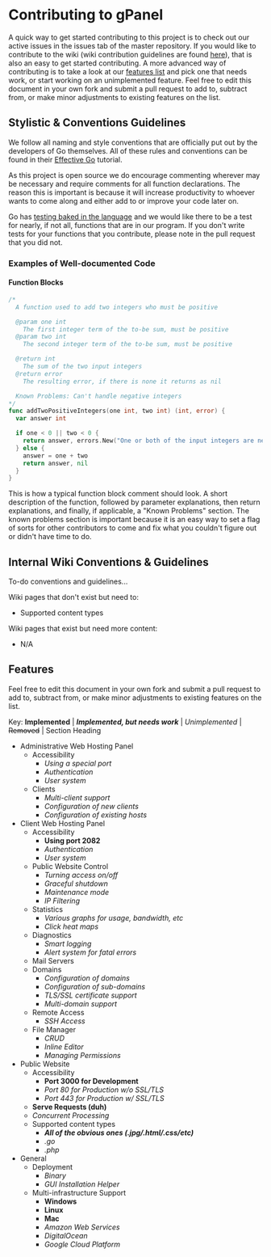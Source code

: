 # Contributing to gPanel

A quick way to get started contributing to this project is to check out our active issues in the issues tab of the master repository. If you would like to contribute to the wiki (wiki contribution guidelines are found [here](#wiki_guidelines_anchor)), that is also an easy to get started contributing. A more advanced way of contributing is to take a look at our [features list](#features_list_anchor) and pick one that needs work, or start working on an unimplemented feature. Feel free to edit this document in your own fork and submit a pull request to add to, subtract from, or make minor adjustments to existing features on the list.

## Stylistic & Conventions Guidelines

We follow all naming and style conventions that are officially put out by the developers of Go themselves. All of these rules and conventions can be found in their [Effective Go](https://golang.org/doc/effective_go.html) tutorial.

As this project is open source we do encourage commenting wherever may be necessary and require comments for all function declarations. The reason this is important is because it will increase productivity to whoever wants to come along and either add to or improve your code later on.

Go has [testing baked in the language](https://golang.org/pkg/testing/) and we would like there to be a test for nearly, if not all, functions that are in our program. If you don't write tests for your functions that you contribute, please note in the pull request that you did not.

### Examples of Well-documented Code

#### Function Blocks

```go
/*
  A function used to add two integers who must be positive

  @param one int
    The first integer term of the to-be sum, must be positive
  @param two int
    The second integer term of the to-be sum, must be positive

  @return int
    The sum of the two input integers
  @return error
    The resulting error, if there is none it returns as nil

  Known Problems: Can't handle negative integers
*/
func addTwoPositiveIntegers(one int, two int) (int, error) {
  var answer int

  if one < 0 || two < 0 {
    return answer, errors.New("One or both of the input integers are negative")
  } else {
    answer = one + two
    return answer, nil
  }
}
```

This is how a typical function block comment should look. A short description of the function, followed by parameter explanations, then return explanations, and finally, if applicable, a "Known Problems" section. The known problems section is important because it is an easy way to set a flag of sorts for other contributors to come and fix what you couldn't figure out or didn't have time to do.

## <a name="wiki_guidelines_anchor"></a>Internal Wiki Conventions & Guidelines

To-do conventions and guidelines...

Wiki pages that don't exist but need to:  
* Supported content types

Wiki pages that exist but need more content:  
* N/A

## <a name="features_list_anchor"></a>Features

Feel free to edit this document in your own fork and submit a pull request to add to, subtract from, or make minor adjustments to existing features on the list.

Key: __Implemented__ | __*Implemented, but needs work*__ | *Unimplemented* | ~~Removed~~ | Section Heading

* Administrative Web Hosting Panel
  * Accessibility
    * *Using a special port*
    * *Authentication*
    * *User system*
  * Clients
    * *Multi-client support*
    * *Configuration of new clients*
    * *Configuration of existing hosts*
* Client Web Hosting Panel
  * Accessibility
    * __Using port 2082__
    * *Authentication*
    * *User system*
  * Public Website Control
    * *Turning access on/off*
    * *Graceful shutdown*
    * *Maintenance mode*
    * *IP Filtering*
  * Statistics
    * *Various graphs for usage, bandwidth, etc*
    * *Click heat maps*
  * Diagnostics
    * *Smart logging*
    * *Alert system for fatal errors*
  * Mail Servers
  * Domains
    * *Configuration of domains*
    * *Configuration of sub-domains*
    * *TLS/SSL certificate support*
    * *Multi-domain support*
  * Remote Access
    * *SSH Access*
  * File Manager
    * *CRUD*
    * *Inline Editor*
    * *Managing Permissions*
* Public Website
  * Accessibility
    * __Port 3000 for Development__
    * *Port 80 for Production w/o SSL/TLS*
    * *Port 443 for Production w/ SSL/TLS*
  * __Serve Requests (duh)__
  * *Concurrent Processing*
  * Supported content types
    * __*All of the obvious ones (.jpg/.html/.css/etc)*__
    * *.go*
    * *.php*
* General
  * Deployment
    * *Binary*
    * *GUI Installation Helper*
  * Multi-infrastructure Support
    * __Windows__
    * __Linux__
    * __Mac__
    * *Amazon Web Services*
    * *DigitalOcean*
    * *Google Cloud Platform*
